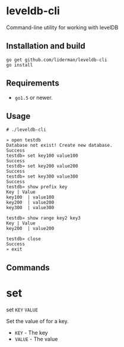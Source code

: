 # leveldb-cli
Command-line utility for working with levelDB

Installation and build
----------------------
```
go get github.com/liderman/leveldb-cli
go install
```

Requirements
------------
 * `go1.5` or newer.


Usage
-----

```
# ./leveldb-cli
```

```
» open testdb
Database not exist! Create new database.
Success
testdb» set key100 value100
Success
testdb» set key200 value200
Success
testdb» set key300 value300
Success
testdb» show prefix key
Key	| Value
key100	| value100
key200	| value200
key300	| value300

testdb» show range key2 key3
Key	| Value
key200	| value200

testdb» close
Success
» exit
```

Commands
--------

set
===
set `KEY` `VALUE`

Set the value of for a key.
 * `KEY` - The key
 * `VALUE` - The value
